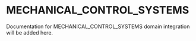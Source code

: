 # MECHANICAL_CONTROL_SYSTEMS

Documentation for MECHANICAL_CONTROL_SYSTEMS domain integration will be added here.
